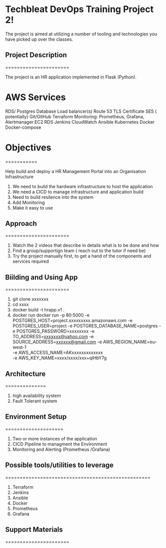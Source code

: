 
# Techbleat DevOps Training Project 2!

The project is aimed at utilizing a number of tooling and technologies you have picked up over the classes. 

## Project Description
======================

The project is an HR application implemented in Flask (Python). 


AWS Services
============
RDS/ Postgres Database
Load balancer(s)
Route 53
TLS Certificate
SES ( potentially)
Git/GitHub
Terraform
Monitoring: Prometheus, Grafana, Alertmanager
EC2
RDS
Jenkins
CloudWatch
Ansible
Kubernetes
Docker
Docker-compose



# Objectives
===========

Help build and deploy a HR Management Portal into an Organisation Infrastructure

1.  We need to build the hardware infrastructure to host the application
2.  We need a CICD to manage infrastructure and application build
3.  Need to build resilence into the system
4.  Add Monitoring
5.  Make it easy to use


## Approach
======================

1. Watch the  2 videos that describe in details what is to be done and how
2. Find a group/supportign team ( reach out to the tutor if need be)
3. Try the project manually first, to get a hand of the components and services required
   

## Biilding and Using App
======================

1. git clone xxxxxxx
2. cd xxxx
3. docker build -t hrapp.v1  .
4. docker run docker run -p 80:5000 -e POSTGRES_HOST=project.xxxxxxxxx.amazonaws.com -e POSTGRES_USER=project -e POSTGRES_DATABASE_NAME=postgres -e POSTGRES_PASSWORD=xxxxxxxx -e TO_ADDRESS=xxxxxxx@yahoo.com -e SOURCE_ADDRESS=xxxxxx@gmail.com  -e AWS_REGION_NAME=eu-west-1 \
-e AWS_ACCESS_NAME=AKxxxxxxxxxxxxx \
-e AWS_KEY_NAME=xxxx/xxxx/xxx+qlHbY7g


## Architecture
============== 
1. high availability system
2. Fault Tolerant system


## Environment Setup
====================
1. Two or more instances of the application
2. CICD Pipeline to managment the Environment
3. Monitoring and Alerting  (Prometheus /Grafana)


## Possible tools/utilities to leverage   
==================================================
1. Terraform
2. Jenkins
3. Ansible
4. Docker 
5. Prometheus
6. Grafana


## Support Materials 
======================